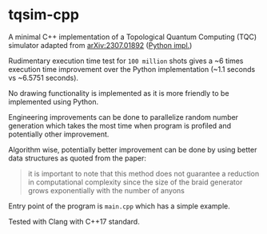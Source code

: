 # tqsim-cpp

A minimal C++ implementation of a Topological Quantum Computing (TQC) simulator adapted
from [arXiv:2307.01892](https://arxiv.org/abs/2307.01892) ([Python impl.](https://github.com/Constantine-Quantum-Tech/tqsim))

Rudimentary execution time test for `100 million` shots gives a ~6 times execution time improvement over the Python
implementation (~1.1 seconds vs ~6.5751 seconds).

No drawing functionality is implemented as it is more friendly to be implemented using Python.

Engineering improvements can be done to parallelize random number generation which takes the most time when program is
profiled and potentially other improvement.

Algorithm wise, potentially better improvement can be done by using better data structures as quoted from the paper:

> it is important to note that this method does not guarantee
> a reduction in computational complexity since the size of the braid generator grows exponentially with the number
> of anyons

Entry point of the program is `main.cpp` which has a simple example.

Tested with Clang with C++17 standard.
